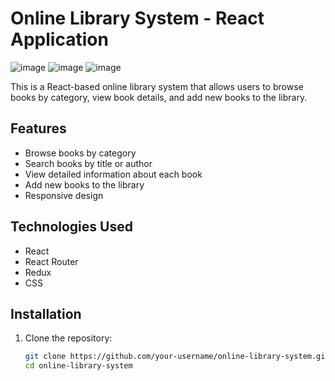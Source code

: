 # Online Library System - React Application
![image](https://github.com/user-attachments/assets/0ac2a09a-3594-4f7f-8503-b6c8c9b0d304)
![image](https://github.com/user-attachments/assets/eb3925f5-5bb4-4a9b-bf7b-16a475d18113)
![image](https://github.com/user-attachments/assets/a0f045ed-fd52-403c-adf6-3023947f1361)



This is a React-based online library system that allows users to browse books by category, view book details, and add new books to the library.

## Features

- Browse books by category
- Search books by title or author
- View detailed information about each book
- Add new books to the library
- Responsive design

## Technologies Used

- React
- React Router
- Redux
- CSS

## Installation

1. Clone the repository:
   ```bash
   git clone https://github.com/your-username/online-library-system.git
   cd online-library-system
